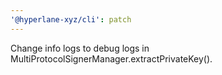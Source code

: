 ```yaml
---
'@hyperlane-xyz/cli': patch
---
```


Change info logs to debug logs in MultiProtocolSignerManager.extractPrivateKey().
